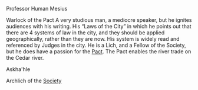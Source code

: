 Professor Human Mesius 


Warlock of the Pact A very studious man, a mediocre speaker, but he ignites audiences with his writing. His “Laws of the City” in which he points out that there are 4 systems of law in the city, and they should be applied geographically, rather than they are now. His system is widely read and referenced by Judges in the city. He is a Lich, and a Fellow of the Society, but he does have a passion for the [Pact](/f/the_pact.md). The Pact enables the river trade on the Cedar river.

Askha'hle

Archlich of the [Society](/f/the_stigian_society.md)